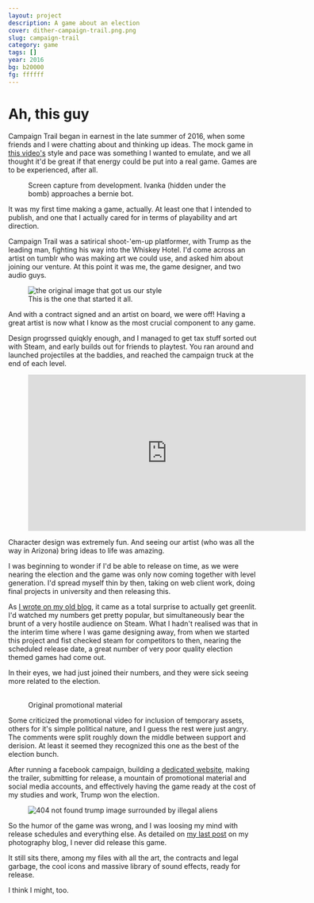 ```yaml
---
layout: project
description: A game about an election
cover: dither-campaign-trail.png.png
slug: campaign-trail
category: game
tags: []
year: 2016
bg: b20000
fg: ffffff
---
```


# Ah, this guy

Campaign Trail began in earnest in the late summer of 2016, when some friends and I were chatting about and thinking up ideas. The mock game in [this video's](https://www.youtube.com/watch?v=n8yAfHU-0JI) style and pace was something I wanted to emulate, and we all thought it'd be great if that energy could be put into a real game. Games are to be experienced, after all.

<figure><img alt="" src="/assets/img/work/campaigntrail/dither-misc001.png.png" />

<figcaption>Screen capture from development. Ivanka (hidden under the bomb) approaches a bernie bot.</figcaption>

</figure>

It was my first time making a game, actually. At least one that I intended to publish, and one that I actually cared for in terms of playability and art direction.

Campaign Trail was a satirical shoot-'em-up platformer, with Trump as the leading man, fighting his way into the Whiskey Hotel. I'd come across an artist on tumblr who was making art we could use, and asked him about joining our venture. At this point it was me, the game designer, and two audio guys.

<figure>
	<img alt="the original image that got us our style" src="/assets/img/work/campaigntrail/faces.png" />
	<figcaption>This is the one that started it all.</figcaption>

</figure>

And with a contract signed and an artist on board, we were off! Having a great artist is now what I know as the most crucial component to any game.

Design progrssed quiqkly enough, and I managed to get tax stuff sorted out with Steam, and early builds out for friends to playtest. You ran around and launched projectiles at the baddies, and reached the campaign truck at the end of each level.

<figure>

<div class="full-width-video"><iframe src="https://www.youtube.com/embed/mUlhX3W2Wz8" allowfullscreen="" width="560" height="315" frameborder="0"></iframe></div>

</figure>

Character design was extremely fun. And seeing our artist (who was all the way in Arizona) bring ideas to life was amazing.

I was beginning to wonder if I'd be able to release on time, as we were nearing the election and the game was only now coming together with level generation. I'd spread myself thin by then, taking on web client work, doing final projects in university and then releasing this.

As [I wrote on my old blog](http://mikemingway.com/greenlit/), it came as a total surprise to actually get greenlit. I'd watched my numbers get pretty popular, but simultaneously bear the brunt of a very hostile audience on Steam. What I hadn't realised was that in the interim time where I was game designing away, from when we started this project and fist checked steam for competitors to then, nearing the scheduled release date, a great number of very poor quality election themed games had come out.

In their eyes, we had just joined their numbers, and they were sick seeing more related to the election.

<figure>
	<img alt="" src="/assets/img/work/campaigntrail/icons_of_america_promo.png" />
	<img alt="" src="/assets/img/work/campaigntrail/dither-banner_trump.png.png" />
	<figcaption>Original promotional material</figcaption>
</figure>

Some criticized the promotional video for inclusion of temporary assets, others for it's simple political nature, and I guess the rest were just angry. The comments were split roughly down the middle between support and derision. At least it seemed they recognized this one as the best of the election bunch.

After running a facebook campaign, building a [dedicated website](http://www.campaigntrail.xyz/), making the trailer, submitting for release, a mountain of promotional material and social media accounts, and effectively having the game ready at the cost of my studies and work, Trump won the election.

<figure><img alt="404 not found trump image surrounded by illegal aliens" src="/assets/img/work/campaigntrail/dither-404.jpg.png" /></figure>

So the humor of the game was wrong, and I was loosing my mind with release schedules and everything else. As detailed on [my last post](http://mikemingway.com/whats-going-on/) on my photography blog, I never did release this game.

It still sits there, among my files with all the art, the contracts and legal garbage, the cool icons and massive library of sound effects, ready for release.

I think I might, too.

<img alt="" src="/assets/img/work/campaigntrail/BernieHurt.png" style="image-rendering: crisp-edges"/>

